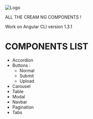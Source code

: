 ![Logo](https://creamng.github.io/Library/assets/img/creamNG-logo.svg)

ALL THE CREAM NG COMPONENTS !  

Work on Angular CLI version 1.3.1 

COMPONENTS LIST
=====================

- Accordion
- Buttons :
   - Normal
   - Submit
   - Upload
- Carousel
- Table 
- Modal
- Navbar
- Pagination
- Tabs



